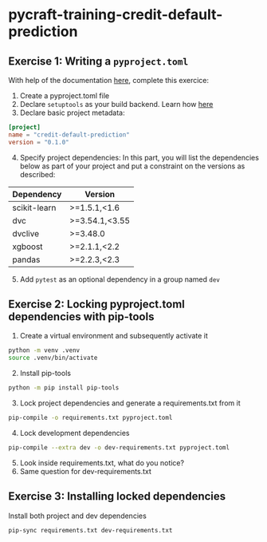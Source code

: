 # pycraft-training-credit-default-prediction

## Exercise 1: Writing a `pyproject.toml`

With help of the documentation [here](https://packaging.python.org/en/latest/guides/writing-pyproject-toml), complete this exercice:

1. Create a pyproject.toml file
2. Declare `setuptools` as your build backend. Learn how [here](https://packaging.python.org/en/latest/guides/writing-pyproject-toml/#declaring-the-build-backend)
3. Declare basic project metadata:

```toml
[project]
name = "credit-default-prediction"
version = "0.1.0"
```

4. Specify project dependencies:
   In this part, you will list the dependencies below as part of your project and put a constraint on the versions as described:

| Dependency   | Version        |
| ------------ | -------------- |
| scikit-learn | >=1.5.1,<1.6   |
| dvc          | >=3.54.1,<3.55 |
| dvclive      | >=3.48.0       |
| xgboost      | >=2.1.1,<2.2   |
| pandas       | >=2.2.3,<2.3   |

5. Add `pytest` as an optional dependency in a group named `dev`

## Exercise 2: Locking pyproject.toml dependencies with pip-tools

1. Create a virtual environment and subsequently activate it

```bash
python -m venv .venv
source .venv/bin/activate
```

2. Install pip-tools

```bash
python -m pip install pip-tools
```

3. Lock project dependencies and generate a requirements.txt from it

```bash
pip-compile -o requirements.txt pyproject.toml
```

4. Lock development dependencies

```bash
pip-compile --extra dev -o dev-requirements.txt pyproject.toml
```

5. Look inside requirements.txt, what do you notice?
6. Same question for dev-requirements.txt

## Exercise 3: Installing locked dependencies

Install both project and dev dependencies

```bash
pip-sync requirements.txt dev-requirements.txt
```
